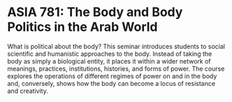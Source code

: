 # ASIA 781: The Body and Body Politics in the Arab World

What is political about the body? This seminar introduces students to social scientific and humanistic approaches to the body. Instead of taking the body as simply a biological entity, it places it within a wider network of meanings, practices, institutions, histories, and forms of power. The course explores the operations of different regimes of power on and in the body and, conversely, shows how the body can become a locus of resistance and creativity.